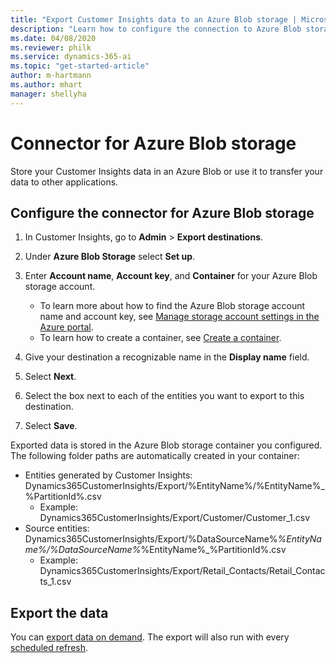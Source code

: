 ```yaml
---
title: "Export Customer Insights data to an Azure Blob storage | Microsoft Docs"
description: "Learn how to configure the connection to Azure Blob storage."
ms.date: 04/08/2020
ms.reviewer: philk
ms.service: dynamics-365-ai
ms.topic: "get-started-article"
author: m-hartmann
ms.author: mhart
manager: shellyha
---
```


# Connector for Azure Blob storage

Store your Customer Insights data in an Azure Blob or use it to transfer your data to other applications.

## Configure the connector for Azure Blob storage

1. In Customer Insights, go to **Admin** > **Export destinations**.

1. Under **Azure Blob Storage** select **Set up**.

1. Enter **Account name**, **Account key**, and **Container** for your Azure Blob storage account.
    - To learn more about how to find the Azure Blob storage account name and account key, see [Manage storage account settings in the Azure portal](https://docs.microsoft.com/azure/storage/common/storage-account-manage).
    - To learn how to create a container, see [Create a container](https://docs.microsoft.com/azure/storage/blobs/storage-quickstart-blobs-portal#create-a-container).

1. Give your destination a recognizable name in the **Display name** field.

1. Select **Next**.

1. Select the box next to each of the entities you want to export to this destination.

1. Select **Save**.

Exported data is stored in the Azure Blob storage container you configured. The following folder paths are automatically created in your container:

- Entities generated by Customer Insights: Dynamics365CustomerInsights/Export/%EntityName%/%EntityName%_%PartitionId%.csv
  - Example: Dynamics365CustomerInsights/Export/Customer/Customer_1.csv
- Source entities: Dynamics365CustomerInsights/Export/%DataSourceName%_%EntityName%/%DataSourceName%_%EntityName%_%PartitionId%.csv
  - Example: Dynamics365CustomerInsights/Export/Retail_Contacts/Retail_Contacts_1.csv

## Export the data

You can [export data on demand](export-destinations.md). The export will also run with every [scheduled refresh](pm-settings.md#schedule-tab).
